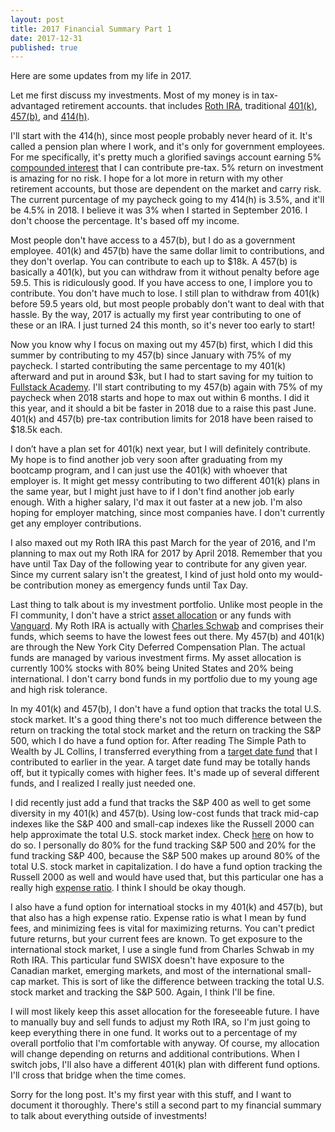 ```yaml
---
layout: post
title: 2017 Financial Summary Part 1
date: 2017-12-31
published: true
---
```

Here are some updates from my life in 2017.

Let me first discuss my investments. Most of my money is in tax-advantaged retirement accounts. that includes [Roth IRA](https://www.bogleheads.org/wiki/Roth_ira), traditional [401(k)](https://www.bogleheads.org/wiki/401(k)), [457(b)](https://www.bogleheads.org/wiki/457(b)), and [414(h)](https://www.reference.com/business-finance/414h-retirement-plan-2587fc5efe85600e).

I'll start with the 414(h), since most people probably never heard of it. It's called a pension plan where I work, and it's only for government employees. For me specifically, it's pretty much a glorified savings account earning 5% [compounded interest](https://en.wikipedia.org/wiki/Compound_interest) that I can contribute pre-tax. 5% return on investment is amazing for no risk. I hope for a lot more in return with my other retirement accounts, but those are dependent on the market and carry risk. The current purcentage of my paycheck going to my 414(h) is 3.5%, and it'll be 4.5% in 2018. I believe it was 3% when I started in September 2016. I don't choose the percentage. It's based off my income.

Most people don't have access to a 457(b), but I do as a government employee. 401(k) and 457(b) have the same dollar limit to contributions, and they don't overlap. You can contribute to each up to $18k. A 457(b) is basically a 401(k), but you can withdraw from it without penalty before age 59.5. This is ridiculously good. If you have access to one, I implore you to contribute. You don't have much to lose. I still plan to withdraw from 401(k) before 59.5 years old, but most people probably don't want to deal with that hassle. By the way, 2017 is actually my first year contributing to one of these or an IRA. I just turned 24 this month, so it's never too early to start!

Now you know why I focus on maxing out my 457(b) first, which I did this summer by contributing to my 457(b) since January with 75% of my paycheck. I started contributing the same percentage to my 401(k) afterward and put in around $3k, but I had to start saving for my tuition to [Fullstack Academy](https://www.fullstackacademy.com/). I'll start contributing to my 457(b) again with 75% of my paycheck when 2018 starts and hope to max out within 6 months. I did it this year, and it should a bit be faster in 2018 due to a raise this past June. 401(k) and 457(b) pre-tax contribution limits for 2018 have been raised to $18.5k each.

I don’t have a plan set for 401(k) next year, but I will definitely contribute. My hope is to find another job very soon after graduating from my bootcamp program, and I can just use the 401(k) with whoever that employer is. It might get messy contributing to two different 401(k) plans in the same year, but I might just have to if I don't find another job early enough. With a higher salary, I'd max it out faster at a new job. I'm also hoping for employer matching, since most companies have. I don't currently get any employer contributions.

I also maxed out my Roth IRA this past March for the year of 2016, and I'm planning to max out my Roth IRA for 2017 by April 2018. Remember that you have until Tax Day of the following year to contribute for any given year. Since my current salary isn't the greatest, I kind of just hold onto my would-be contribution money as emergency funds until Tax Day.

Last thing to talk about is my investment portfolio. Unlike most people in the FI community, I don't have a strict [asset allocation](https://www.bogleheads.org/wiki/Asset_allocation) or any funds with [Vanguard](https://www.bogleheads.org/wiki/The_Vanguard_Group). My Roth IRA is actually with [Charles Schwab](https://www.bogleheads.org/wiki/Charles_Schwab) and comprises their funds, which seems to have the lowest fees out there. My 457(b) and 401(k) are through the New York City Deferred Compensation Plan. The actual funds are managed by various investment firms. My asset allocation is currently 100% stocks with 80% being United States and 20% being international. I don't carry bond funds in my portfolio due to my young age and high risk tolerance.

In my 401(k) and 457(b), I don't have a fund option that tracks the total U.S. stock market. It's a good thing there's not too much difference between the return on tracking the total stock market and the return on tracking the S&P 500, which I do have a fund option for. After reading The Simple Path to Wealth by JL Collins, I transferred everything from a [target date fund](https://en.wikipedia.org/wiki/Target_date_fund) that I contributed to earlier in the year. A target date fund may be totally hands off, but it typically comes with higher fees. It's made up of several different funds, and I realized I really just needed one.

I did recently just add a fund that tracks the S&P 400 as well to get some diversity in my 401(k) and 457(b). Using low-cost funds that track mid-cap indexes like the S&P 400 and small-cap indexes like the Russell 2000 can help approximate the total U.S. stock market index. Check [here](https://www.bogleheads.org/wiki/Approximating_total_stock_market) on how to do so. I personally do 80% for the fund tracking S&P 500 and 20% for the fund tracking S&P 400, because the S&P 500 makes up around 80% of the total U.S. stock market in capitalization. I do have a fund option tracking the Russell 2000 as well and would have used that, but this particular one has a really high [expense ratio](https://en.wikipedia.org/wiki/Expense_ratio). I think I should be okay though.

I also have a fund option for internatioal stocks in my 401(k) and 457(b), but that also has a high expense ratio. Expense ratio is what I mean by fund fees, and minimizing fees is vital for maximizing returns. You can't predict future returns, but your current fees are known. To get exposure to the international stock market, I use a single fund from Charles Schwab in my Roth IRA. This particular fund SWISX doesn't have exposure to the Canadian market, emerging markets, and most of the international small-cap market. This is sort of like the difference between tracking the total U.S. stock market and tracking the S&P 500. Again, I think I'll be fine.

I will most likely keep this asset allocation for the foreseeable future. I have to manually buy and sell funds to adjust my Roth IRA, so I'm just going to keep everything there in one fund. It works out to a percentage of my overall portfolio that I'm comfortable with anyway. Of course, my allocation will change depending on returns and additional contributions. When I switch jobs, I'll also have a different 401(k) plan with different fund options. I'll cross that bridge when the time comes.

Sorry for the long post. It's my first year with this stuff, and I want to document it thoroughly. There's still a second part to my financial summary to talk about everything outside of investments!
